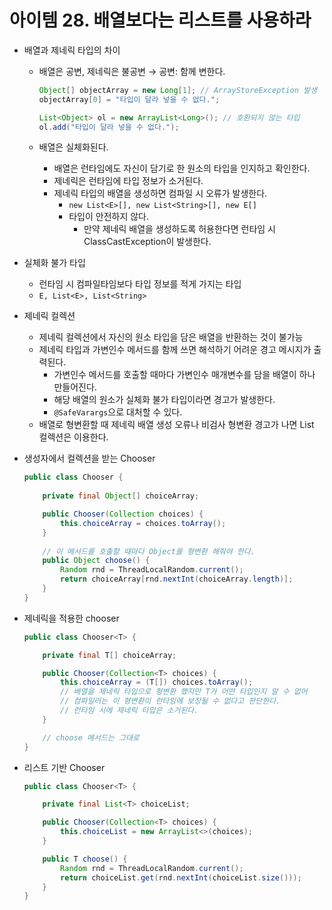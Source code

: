 # 아이템 28. 배열보다는 리스트를 사용하라

- 배열과 제네릭 타입의 차이
    - 배열은 공변, 제네릭은 불공변
    → 공변: 함께 변한다.

        ```java
        Object[] objectArray = new Long[1]; // ArrayStoreException 발생
        objectArray[0] = "타입이 달라 넣을 수 없다.";

        List<Object> ol = new ArrayList<Long>(); // 호환되지 않는 타입
        ol.add("타입이 달라 넣을 수 없다.");
        ```

    - 배열은 실체화된다.
        - 배열은 런타임에도 자신이 담기로 한 원소의 타입을 인지하고 확인한다.
        - 제네릭은 런타임에 타입 정보가 소거된다.
        - 제네릭 타입의 배열을 생성하면 컴파일 시 오류가 발생한다.
            - `new List<E>[], new List<String>[], new E[]`
            - 타입이 안전하지 않다.
                - 만약 제네릭 배열을 생성하도록 허용한다면 런타임 시 ClassCastException이 발생한다.
- 실체화 불가 타입
    - 런타임 시 컴파일타임보다 타입 정보를 적게 가지는 타입
    - `E, List<E>, List<String>`
- 제네릭 컬렉션
    - 제네릭 컬렉션에서 자신의 원소 타입을 담은 배열을 반환하는 것이 불가능
    - 제네릭 타입과 가변인수 메서드를 함께 쓰면 해석하기 어려운 경고 메시지가 출력된다.
        - 가변인수 메서드를 호출할 때마다 가변인수 매개변수를 담을 배열이 하나 만들어진다.
        - 해당 배열의 원소가 실체화 불가 타입이라면 경고가 발생한다.
        - `@SafeVarargs`으로 대처할 수 있다.
    - 배열로 형변환할 때 제네릭 배열 생성 오류나 비검사 형변환 경고가 나면 List<E> 컬렉션은 이용한다.
- 생성자에서 컬렉션을 받는 Chooser

    ```java
    public class Chooser {
        
        private final Object[] choiceArray;

        public Chooser(Collection choices) {
            this.choiceArray = choices.toArray();
        }
        
        // 이 메서드를 호출할 때마다 Object를 형변환 해줘야 한다.
        public Object choose() {
            Random rnd = ThreadLocalRandom.current();
            return choiceArray[rnd.nextInt(choiceArray.length)];
        }
    }
    ```

- 제네릭을 적용한 chooser

    ```java
    public class Chooser<T> {

        private final T[] choiceArray;

        public Chooser(Collection<T> choices) {
            this.choiceArray = (T[]) choices.toArray();
            // 배열을 제네릭 타입으로 형변환 했지만 T가 어떤 타입인지 알 수 없어
            // 컴파일러는 이 형변환이 런타임에 보장될 수 없다고 판단한다.
            // 런타임 시에 제네릭 타입은 소거된다.
        }

        // choose 메서드는 그대로
    }
    ```

- 리스트 기반 Chooser

    ```java
    public class Chooser<T> {

        private final List<T> choiceList;

        public Chooser(Collection<T> choices) {
            this.choiceList = new ArrayList<>(choices);
        }

        public T choose() {
            Random rnd = ThreadLocalRandom.current();
            return choiceList.get(rnd.nextInt(choiceList.size()));
        }
    }
    ```